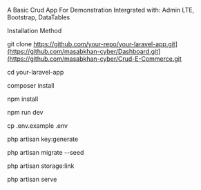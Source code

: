 A Basic Crud App For Demonstration
Intergrated with: 
Admin LTE,
Bootstrap,
DataTables







Installation Method




git clone https://github.com/your-repo/your-laravel-app.git](https://github.com/masabkhan-cyber/Dashboard.git](https://github.com/masabkhan-cyber/Crud-E-Commerce.git


cd your-laravel-app


composer install

npm install

npm run dev


cp .env.example .env

php artisan key:generate


php artisan migrate --seed

php artisan storage:link

php artisan serve
